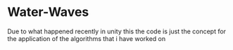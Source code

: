 # Water-Waves
Due to what happened recently in unity this the code is just the concept for the application of the algorithms that i have worked on
